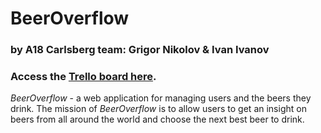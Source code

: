 #  BeerOverflow
### by A18 Carlsberg team: Grigor Nikolov & Ivan Ivanov  

### Access the [Trello board here](https://trello.com/b/I4K4e6Pm/beeroverflow "Trello board").

*BeerOverflow* - a web application for managing users and the beers they drink.
The mission of *BeerOverflow* is to allow users to get an insight on beers from all around the world and choose the next
best beer to drink.
